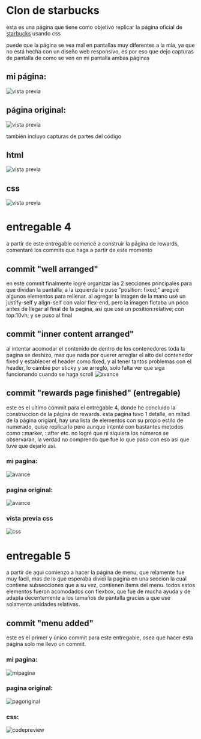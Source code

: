 # Clon de starbucks

esta es una página que tiene como objetivo replicar la página oficial de [starbucks](https://www.starbucks.com.mx) usando css

puede que la página se vea mal en pantallas muy diferentes a la mía, ya que no está hecha con un diseño web responsivo, es por eso que dejo capturas de pantalla de como se ven en mi pantalla ambas páginas

## mi página:
![vista previa](https://i.imgur.com/Q9UQhdA.png)

## página original:
![vista previa](https://i.imgur.com/mawr6II.png)

también incluyo capturas de partes del código

## html
![vista previa](https://i.imgur.com/5A4sLhI.png)

## css
![vista previa](https://i.imgur.com/zIeinvA.png)


# entregable 4
a partir de este entregable comencé a construir la página de rewards, comentaré los commits que haga a partir de este momento

## commit "well arranged"
en este commit finalmente logré organizar las 2 secciones principales para que dividan la pantalla, a la izquierda le puse "position: fixed;" aregué algunos elementos para rellenar.
al agregar la imagen de la mano usé un justify-self y align-self con valor flex-end, pero la imagen flotaba un poco antes de llegar al final de la pagina, así que usé un position:relative; con top:10vh; y se puso al final

## commit "inner content arranged"
al intentar acomodar el contenido de dentro de los contenedores toda la pagina se deshizo, mas que nada por querer arreglar el alto del contenedor fixed y establecer el header como fixed, y al tener tantos problemas con el header, lo cambié por sticky y se arregló, solo falta ver que siga funcionando cuando se haga scroll
![avance](https://i.imgur.com/ffvAj7B.png)

## commit "rewards page finished" (entregable)
este es el ultimo commit para el entregable 4, donde he concluido la construccion de la página de rewards.
esta pagina tuvo 1 detalle, en mitad de la página origianl, hay una lista de elementos con su propio estilo de numerado, quise replicarlo pero aunque intenté con bastantes metodos como ::marker, ::after etc. no logré que ni siquiera los números se observaran, la verdad no comprendo que fue lo que paso con eso así que tuve que dejarlo asi.

### mi pagina:
![avance](https://i.imgur.com/JtwsuSQ.png)

### pagina original:
![avance](https://i.imgur.com/XY8xQtW.png)

### vista previa css
![css](https://i.imgur.com/vRjeRTo.png)

# entregable 5
a partir de aqui comienzo a hacer la página de menu, que relamente fue muy facil, mas de lo que esperaba
dividi la pagina en una seccion la cual contiene subsecciones que a su vez, contienen items del menu.
todos estos elementos fueron acomodados con flexbox, que fue de mucha ayuda y de adapta decentemente a los tamaños de pantalla gracias a que usé solamente unidades relativas.

## commit "menu added"
este es el primer y único commit para este entregable, osea que hacer esta página solo me llevo un commit.

### mi pagina:
![mipagina](https://i.imgur.com/bRkaOMT.png)

### pagina original:
![pagoriginal](https://i.imgur.com/U3aiT9H.png)

### css:
![codepreview](https://i.imgur.com/pyjESG2.png)